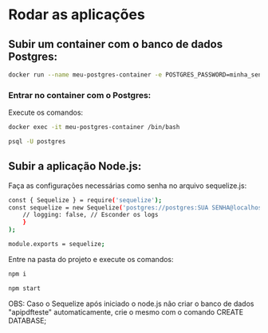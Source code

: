 # Rodar as aplicações

## Subir um container com o banco de dados Postgres: 

```bash
docker run --name meu-postgres-container -e POSTGRES_PASSWORD=minha_senha -p 5432:5432 -d postgres:13
```

### Entrar no container com o Postgres: 

Execute os comandos:

```bash
docker exec -it meu-postgres-container /bin/bash
```

```bash
psql -U postgres
```

## Subir a aplicação Node.js:

Faça as configurações necessárias como senha no arquivo sequelize.js:

```bash
const { Sequelize } = require('sequelize');
const sequelize = new Sequelize('postgres://postgres:SUA SENHA@localhost:5432/apipdfteste', {
    // logging: false, // Esconder os logs
    }
);

module.exports = sequelize;
```

Entre na pasta do projeto e execute os comandos:

```bash
npm i

npm start

```

OBS: Caso o Sequelize após iniciado o node.js não criar o banco de dados "apipdfteste" automaticamente, crie o mesmo com o comando CREATE DATABASE;
